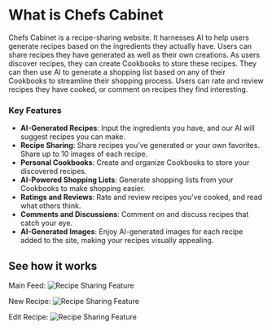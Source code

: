 # What is Chefs Cabinet

Chefs Cabinet is a recipe-sharing website. It harnesses AI to help users generate recipes based on the ingredients they actually have. Users can share recipes they have generated as well as their own creations. As users discover recipes, they can create Cookbooks to store these recipes. They can then use AI to generate a shopping list based on any of their Cookbooks to streamline their shopping process. Users can rate and review recipes they have cooked, or comment on recipes they find interesting.

### Key Features

- **AI-Generated Recipes**: Input the ingredients you have, and our AI will suggest recipes you can make.
- **Recipe Sharing**: Share recipes you’ve generated or your own favorites. Share up to 10 images of each recipe.
- **Personal Cookbooks**: Create and organize Cookbooks to store your discovered recipes.
- **AI-Powered Shopping Lists**: Generate shopping lists from your Cookbooks to make shopping easier.
- **Ratings and Reviews**: Rate and review recipes you’ve cooked, and read what others think.
- **Comments and Discussions**: Comment on and discuss recipes that catch your eye.
- **AI-Generated Images**: Enjoy AI-generated images for each recipe added to the site, making your recipes visually appealing.

## See how it works
Main Feed:
 ![Recipe Sharing Feature](https://github.com/jorted-runner/chefs-cabinet/blob/main/static/images/Recipe%20Feed.gif)
 
New Recipe:
 ![Recipe Sharing Feature](https://github.com/jorted-runner/chefs-cabinet/blob/main/static/images/New%20Recipe.gif)
 
Edit Recipe:
![Recipe Sharing Feature](https://github.com/jorted-runner/chefs-cabinet/blob/main/static/images/Edit%20Recipe.gif)
